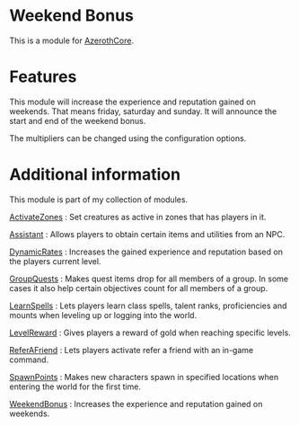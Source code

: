 # Weekend Bonus
This is a module for [AzerothCore](https://github.com/azerothcore/azerothcore-wotlk).

# Features
This module will increase the experience and reputation gained on weekends. That means friday, saturday and sunday. It will announce the start and end of the weekend bonus.

The multipliers can be changed using the configuration options.

# Additional information
This module is part of my collection of modules.

[ActivateZones](https://github.com/tkn963/mod-activatezones) : Set creatures as active in zones that has players in it.

[Assistant](https://github.com/tkn963/mod-assistant) : Allows players to obtain certain items and utilities from an NPC.

[DynamicRates](https://github.com/tkn963/mod-dynamicrates) : Increases the gained experience and reputation based on the players current level.

[GroupQuests](https://github.com/tkn963/mod-groupquests) : Makes quest items drop for all members of a group. In some cases it also help certain objectives count for all members of a group.

[LearnSpells](https://github.com/tkn963/mod-learnspells) : Lets players learn class spells, talent ranks, proficiencies and mounts when leveling up or logging into the world.

[LevelReward](https://github.com/tkn963/mod-levelreward) : Gives players a reward of gold when reaching specific levels.

[ReferAFriend](https://github.com/tkn963/mod-referafriend) : Lets players activate refer a friend with an in-game command.

[SpawnPoints](https://github.com/tkn963/mod-spawnpoints) : Makes new characters spawn in specified locations when entering the world for the first time.

[WeekendBonus](https://github.com/tkn963/mod-weekendbonus) : Increases the experience and reputation gained on weekends.
